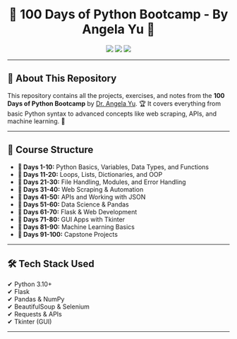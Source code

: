 <h1 align="center">🐍 100 Days of Python Bootcamp - By Angela Yu 🚀</h1>

<p align="center">
    <img src="https://img.shields.io/badge/Python-3.10-blue?style=for-the-badge&logo=python">
    <img src="https://img.shields.io/badge/Days-100-orange?style=for-the-badge">
    <img src="https://img.shields.io/github/stars/your-username/100-days-python?style=for-the-badge">
</p>

---

<h2>📖 About This Repository</h2>

<p>
This repository contains all the projects, exercises, and notes from the <strong>100 Days of Python Bootcamp</strong> by <a href="https://www.udemy.com/course/100-days-of-code-python/"(https://www.udemy.com/course/100-days-of-code-python/) target="_blank">Dr. Angela Yu</a>. 🏆
It covers everything from basic Python syntax to advanced concepts like web scraping, APIs, and machine learning. 🚀
</p>

---

<h2>📅 Course Structure</h2>

<ul>
  <li><strong>📌 Days 1-10:</strong> Python Basics, Variables, Data Types, and Functions</li>
  <li><strong>📌 Days 11-20:</strong> Loops, Lists, Dictionaries, and OOP</li>
  <li><strong>📌 Days 21-30:</strong> File Handling, Modules, and Error Handling</li>
  <li><strong>📌 Days 31-40:</strong> Web Scraping & Automation</li>
  <li><strong>📌 Days 41-50:</strong> APIs and Working with JSON</li>
  <li><strong>📌 Days 51-60:</strong> Data Science & Pandas</li>
  <li><strong>📌 Days 61-70:</strong> Flask & Web Development</li>
  <li><strong>📌 Days 71-80:</strong> GUI Apps with Tkinter</li>
  <li><strong>📌 Days 81-90:</strong> Machine Learning Basics</li>
  <li><strong>📌 Days 91-100:</strong> Capstone Projects</li>
</ul>

---

<h2>🛠 Tech Stack Used</h2>

<p>
    ✔ Python 3.10+ <br>
    ✔ Flask <br>
    ✔ Pandas & NumPy <br>
    ✔ BeautifulSoup & Selenium <br>
    ✔ Requests & APIs <br>
    ✔ Tkinter (GUI) <br>
</p>

---
